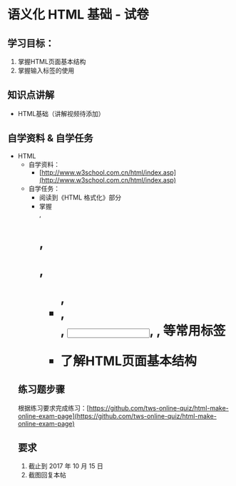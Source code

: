 # 语义化 HTML 基础 - 试卷

## 学习目标：

1. 掌握HTML页面基本结构
2. 掌握输入标签的使用

## 知识点讲解

- HTML基础（讲解视频待添加）

## 自学资料 & 自学任务

- HTML
  - 自学资料：
    - [http://www.w3school.com.cn/html/index.asp](http://www.w3school.com.cn/html/index.asp)
  - 自学任务：
    - 阅读到《HTML 格式化》部分
    - 掌握<div>, <h1> , <p>, <ul>, <li>, <form>, <input>, <img>, <a>等常用标签
    - 了解HTML页面基本结构

## 练习题步骤

根据练习要求完成练习：[https://github.com/tws-online-quiz/html-make-online-exam-page](https://github.com/tws-online-quiz/html-make-online-exam-page)

## 要求

1. 截止到 2017 年 10 月 15 日
2. 截图回复本帖
